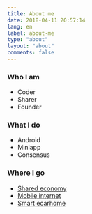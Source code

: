 ```yaml
---
title: About me
date: 2018-04-11 20:57:14
lang: en
label: about-me
type: "about"
layout: "about"
comments: false
---
```

### Who I am
- Coder
- Sharer
- Founder

### What I do
- Android
- Miniapp
- Consensus

### Where I go
- [Shared economy](https://at.cn)
- [Mobile internet](https://www.artec.com)
- [Smart ecarhome](https://www.ecarhome.com)